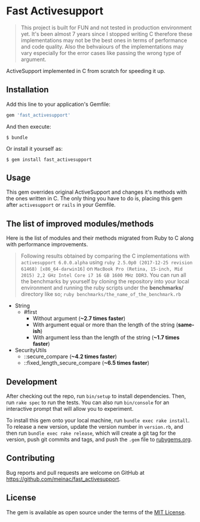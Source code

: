 # Fast Activesupport

> This project is built for FUN and not tested in production environment yet. It's been almost 7 years since I stopped writing C therefore these implementations may not be the best ones in terms of performance and code quality. Also the behvaiours of the implementations may vary especially for the error cases like passing the wrong type of argument.

ActiveSupport implemented in C from scratch for speeding it up.

## Installation

Add this line to your application's Gemfile:

```ruby
gem 'fast_activesupport'
```

And then execute:

    $ bundle

Or install it yourself as:

    $ gem install fast_activesupport

## Usage

This gem overrides original ActiveSupport and changes it's methods with the ones written in C. The only thing you have to do is, placing this gem after `activesupport` or `rails` in your Gemfile.

## The list of improved modules/methods

Here is the list of modules and their methods migrated from Ruby to C along with performance improvements.

> Following results obtained by comparing the C implementations with `activesupport 6.0.0.alpha` using `ruby 2.5.0p0 (2017-12-25 revision 61468) [x86_64-darwin16]` on `MacBook Pro (Retina, 15-inch, Mid 2015) 2,2 GHz Intel Core i7 16 GB 1600 MHz DDR3`. You can run all the benchmarks by yourself by cloning the repository into your local environment and running the ruby scripts under the **benchmarks/** directory like so;
`ruby benchmarks/the_name_of_the_benchmark.rb`

+ String
  + #first
    + Without argument (**~2.7 times faster**)
    + With argument equal or more than the length of the string (**same-ish**)
    + With argument less than the length of the string (**~1.7 times faster**)
+ SecurityUtils
  + ::secure_compare (**~4.2 times faster**)
  + ::fixed_length_secure_compare (**~6.5 times faster**)

## Development

After checking out the repo, run `bin/setup` to install dependencies. Then, run `rake spec` to run the tests. You can also run `bin/console` for an interactive prompt that will allow you to experiment.

To install this gem onto your local machine, run `bundle exec rake install`. To release a new version, update the version number in `version.rb`, and then run `bundle exec rake release`, which will create a git tag for the version, push git commits and tags, and push the `.gem` file to [rubygems.org](https://rubygems.org).

## Contributing

Bug reports and pull requests are welcome on GitHub at https://github.com/meinac/fast_activesupport.

## License

The gem is available as open source under the terms of the [MIT License](https://opensource.org/licenses/MIT).
